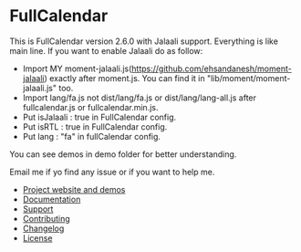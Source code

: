 # FullCalendar

This is FullCalendar version 2.6.0 with Jalaali support. Everything is like main line.
If you want to enable Jalaali do as follow:
- Import MY moment-jalaali.js(https://github.com/ehsandanesh/moment-jalaali) exactly after moment.js. You can find it in "lib/moment/moment-jalaali.js" too.
- Import lang/fa.js not dist/lang/fa.js or dist/lang/lang-all.js after fullcalendar.js or fullcalendar.min.js.
- Put isJalaali : true in FullCalendar config.
- Put isRTL : true in FullCalendar config.
- Put lang : "fa" in fullCalendar config.

You can see demos in demo folder for better understanding.

Email me if yo find any issue or if you want to help me.

- [Project website and demos](http://fullcalendar.io/)
- [Documentation](http://fullcalendar.io/docs/)
- [Support](http://fullcalendar.io/support/)
- [Contributing](CONTRIBUTING.md)
- [Changelog](CHANGELOG.md)
- [License](LICENSE.txt)
